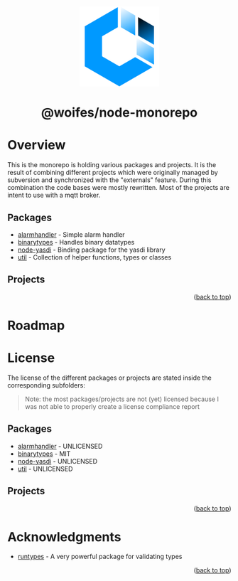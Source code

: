 <div id="top"></div>

<br>
<div align="center">
  <a href="https://github.com/woifes/@woifes/monorepo">
    <img src="images/woifeslogo.svg" alt="Logo" width="180" height="180">
  </a>
</div>
<h1 align="center">@woifes/node-monorepo</h3>

# Overview
This is the monorepo is holding various packages and projects. It is the result of combining different projects which were originally managed by subversion and synchronized with the "externals" feature. During this combination the code bases were mostly rewritten. Most of the projects are intent to use with a mqtt broker.

## Packages
* [alarmhandler](/packages/alarmhandler/) - Simple alarm handler
* [binarytypes](/packages/binarytypes/) - Handles binary datatypes
* [node-yasdi](/packages/node-yasdi/) - Binding package for the yasdi library
* [util](/packages/util/) - Collection of helper functions, types or classes

## Projects

<p align="right">(<a href="#top">back to top</a>)</p>

# Roadmap

# License

The license of the different packages or projects are stated inside the corresponding subfolders:
> Note: the most packages/projects are not (yet) licensed because I was not able to properly create a license compliance report

## Packages
* [alarmhandler](/packages/alarmhandler/) - UNLICENSED
* [binarytypes](/packages/binarytypes/) - MIT
* [node-yasdi](/packages/node-yasdi/) - UNLICENSED
* [util](/packages/util/) - UNLICENSED

## Projects

<p align="right">(<a href="#top">back to top</a>)</p>

# Acknowledgments

* [runtypes](https://github.com/pelotom/runtypes) - A very powerful package for validating types

<p align="right">(<a href="#top">back to top</a>)</p>
